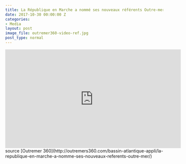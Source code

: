 ```yaml
---
title: La République en Marche a nommé ses nouveaux référents Outre-mer
date: 2017-10-30 00:00:00 Z
categories:
- Media
layout: post
image_file: outremer360-video-ref.jpg
post_type: normal
---
```


<iframe width="560" height="315" src="https://www.youtube.com/embed/tIUzMYQWCwU?rel=0&amp;showinfo=0" frameborder="0" allowfullscreen></iframe>
source [Outremer 360](http://outremers360.com/bassin-atlantique-appli/la-republique-en-marche-a-nomme-ses-nouveaux-referents-outre-mer/)
